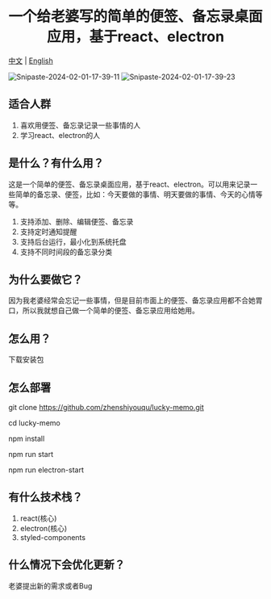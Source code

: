 <h1 align="center">一个给老婆写的简单的便签、备忘录桌面应用，基于react、electron</h1>

[中文](https://github.com/zhenshiyouqu/lucky-memo/master/README.md) | [English](https://github.com/zhenshiyouqu/lucky-memo/master/README-en.md)

<img src="https://i.ibb.co/6BWcqVc/Snipaste-2024-02-01-17-39-11.png" alt="Snipaste-2024-02-01-17-39-11" border="0" />
<img src="https://i.ibb.co/5KFS5qY/Snipaste-2024-02-01-17-39-23.png" alt="Snipaste-2024-02-01-17-39-23" border="0" /></a>

## 适合人群

1. 喜欢用便签、备忘录记录一些事情的人
2. 学习react、electron的人

## 是什么？有什么用？

这是一个简单的便签、备忘录桌面应用，基于react、electron。可以用来记录一些简单的备忘录、便签，比如：今天要做的事情、明天要做的事情、今天的心情等等。

1. 支持添加、删除、编辑便签、备忘录
2. 支持定时通知提醒
3. 支持后台运行，最小化到系统托盘
4. 支持不同时间段的备忘录分类

## 为什么要做它？

因为我老婆经常会忘记一些事情，但是目前市面上的便签、备忘录应用都不合她胃口，所以我就想自己做一个简单的便签、备忘录应用给她用。

## 怎么用？

下载安装包

## 怎么部署

git clone https://github.com/zhenshiyouqu/lucky-memo.git

cd lucky-memo

npm install

npm run start

npm run electron-start

## 有什么技术栈？

1. react(核心)
2. electron(核心)
3. styled-components

## 什么情况下会优化更新？

老婆提出新的需求或者Bug